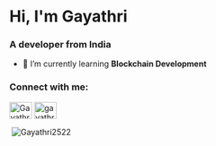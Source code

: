 <h1>Hi, I'm Gayathri</h1>
<h3>A developer from India</h3>

- 🌱 I’m currently learning **Blockchain Development**

<h3 align="left">Connect with me:</h3>
<p align="left">
<a href="https://twitter.com/Gayathri2522" target="blank"><img align="center" src="https://raw.githubusercontent.com/rahuldkjain/github-profile-readme-generator/master/src/images/icons/Social/twitter.svg" alt="Gayathri2522" height="30" width="40" /></a>
<a href="https://www.linkedin.com/in/gayathri-sthanusubramonian-9aa882213/" target="blank"><img align="center" src="https://raw.githubusercontent.com/rahuldkjain/github-profile-readme-generator/master/src/images/icons/Social/linked-in-alt.svg" alt="gayathri-sthanusubramonian-9aa882213" height="30" width="40" /></a>
</p>

<p>&nbsp;<img align="center" src="https://github-readme-stats.vercel.app/api?username=Gayathri2522&show_icons=true&locale=en" alt="Gayathri2522" /></p>
